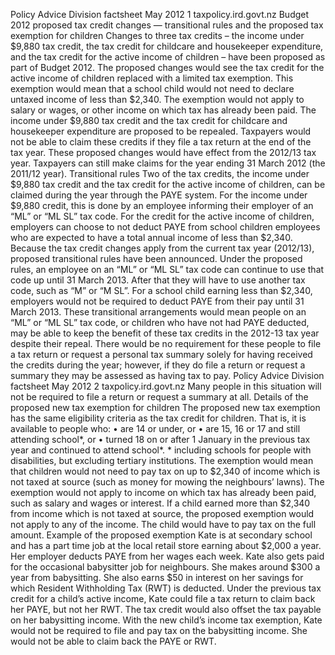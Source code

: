 Policy Advice Division factsheet May 2012 1 taxpolicy.ird.govt.nz Budget 2012 proposed tax credit changes — transitional rules and the proposed tax exemption for children Changes to three tax credits – the income under $9,880 tax credit, the tax credit for childcare and housekeeper expenditure, and the tax credit for the active income of children – have been proposed as part of Budget 2012. The proposed changes would see the tax credit for the active income of children replaced with a limited tax exemption. This exemption would mean that a school child would not need to declare untaxed income of less than $2,340. The exemption would not apply to salary or wages, or other income on which tax has already been paid. The income under $9,880 tax credit and the tax credit for childcare and housekeeper expenditure are proposed to be repealed. Taxpayers would not be able to claim these credits if they file a tax return at the end of the tax year. These proposed changes would have effect from the 2012/13 tax year. Taxpayers can still make claims for the year ending 31 March 2012 (the 2011/12 year). Transitional rules Two of the tax credits, the income under $9,880 tax credit and the tax credit for the active income of children, can be claimed during the year through the PAYE system. For the income under $9,880 credit, this is done by an employee informing their employer of an “ML” or “ML SL” tax code. For the credit for the active income of children, employers can choose to not deduct PAYE from school children employees who are expected to have a total annual income of less than $2,340. Because the tax credit changes apply from the current tax year (2012/13), proposed transitional rules have been announced. Under the proposed rules, an employee on an “ML” or “ML SL” tax code can continue to use that code up until 31 March 2013. After that they will have to use another tax code, such as “M” or “M SL”. For a school child earning less than $2,340, employers would not be required to deduct PAYE from their pay until 31 March 2013. These transitional arrangements would mean people on an “ML” or “ML SL” tax code, or children who have not had PAYE deducted, may be able to keep the benefit of these tax credits in the 2012-13 tax year despite their repeal. There would be no requirement for these people to file a tax return or request a personal tax summary solely for having received the credits during the year; however, if they do file a return or request a summary they may be assessed as having tax to pay. Policy Advice Division factsheet May 2012 2 taxpolicy.ird.govt.nz Many people in this situation will not be required to file a return or request a summary at all. Details of the proposed new tax exemption for children The proposed new tax exemption has the same eligibility criteria as the tax credit for children. That is, it is available to people who: • are 14 or under, or • are 15, 16 or 17 and still attending school\*, or • turned 18 on or after 1 January in the previous tax year and continued to attend school\*. \* including schools for people with disabilities, but excluding tertiary institutions. The exemption would mean that children would not need to pay tax on up to $2,340 of income which is not taxed at source (such as money for mowing the neighbours’ lawns). The exemption would not apply to income on which tax has already been paid, such as salary and wages or interest. If a child earned more than $2,340 from income which is not taxed at source, the proposed exemption would not apply to any of the income. The child would have to pay tax on the full amount. Example of the proposed exemption Kate is at secondary school and has a part time job at the local retail store earning about $2,000 a year. Her employer deducts PAYE from her wages each week. Kate also gets paid for the occasional babysitter job for neighbours. She makes around $300 a year from babysitting. She also earns $50 in interest on her savings for which Resident Withholding Tax (RWT) is deducted. Under the previous tax credit for a child’s active income, Kate could file a tax return to claim back her PAYE, but not her RWT. The tax credit would also offset the tax payable on her babysitting income. With the new child’s income tax exemption, Kate would not be required to file and pay tax on the babysitting income. She would not be able to claim back the PAYE or RWT.